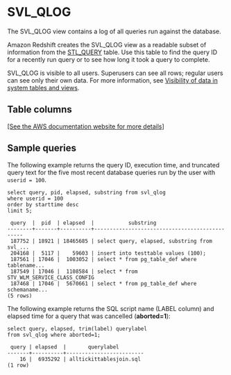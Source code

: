 # SVL\_QLOG<a name="r_SVL_QLOG"></a>

The SVL\_QLOG view contains a log of all queries run against the database\.

Amazon Redshift creates the SVL\_QLOG view as a readable subset of information from the [STL\_QUERY](r_STL_QUERY.md) table\. Use this table to find the query ID for a recently run query or to see how long it took a query to complete\.

SVL\_QLOG is visible to all users\. Superusers can see all rows; regular users can see only their own data\. For more information, see [Visibility of data in system tables and views](c_visibility-of-data.md)\.

## Table columns<a name="r_SVL_QLOG-table-columns"></a>

[\[See the AWS documentation website for more details\]](http://docs.aws.amazon.com/redshift/latest/dg/r_SVL_QLOG.html)

## Sample queries<a name="r_SVL_QLOG-sample-queries"></a>

The following example returns the query ID, execution time, and truncated query text for the five most recent database queries run by the user with `userid = 100`\.

```
select query, pid, elapsed, substring from svl_qlog
where userid = 100
order by starttime desc
limit 5;

 query  |  pid  | elapsed  |           substring
--------+-------+----------+-----------------------------------------------
 187752 | 18921 | 18465685 | select query, elapsed, substring from svl_...
 204168 |  5117 |    59603 | insert into testtable values (100);
 187561 | 17046 |  1003052 | select * from pg_table_def where tablename...
 187549 | 17046 |  1108584 | select * from STV_WLM_SERVICE_CLASS_CONFIG
 187468 | 17046 |  5670661 | select * from pg_table_def where schemaname...
(5 rows)
```

The following example returns the SQL script name \(LABEL column\) and elapsed time for a query that was cancelled \(**aborted=1**\): 

```
select query, elapsed, trim(label) querylabel
from svl_qlog where aborted=1;
 
 query | elapsed  |       querylabel
-------+----------+-------------------------
    16 |  6935292 | alltickittablesjoin.sql
(1 row)
```